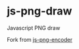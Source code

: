 js-png-draw
==============

Javascript PNG draw

Fork from <a href="https://github.com/wheany/js-png-encoder">js-png-encoder</a>